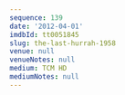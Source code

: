 ```yaml
---
sequence: 139
date: '2012-04-01'
imdbId: tt0051845
slug: the-last-hurrah-1958
venue: null
venueNotes: null
medium: TCM HD
mediumNotes: null
---
```


